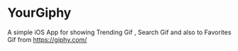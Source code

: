 # YourGiphy
A simple iOS App for showing Trending Gif , Search Gif and also to Favorites Gif from https://giphy.com/
